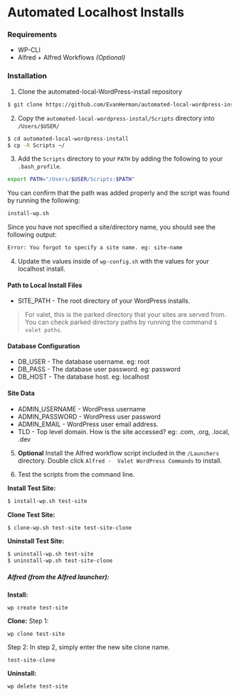 # Automated Localhost Installs #

### Requirements
* WP-CLI
* Alfred + Alfred Workflows *(Optional)*

### Installation

1) Clone the automated-local-WordPress-install repository
```bash
$ git clone https://github.com/EvanHerman/automated-local-wordpress-install.git
```

2) Copy the `automated-local-wordpress-instal/Scripts` directory into `/Users/$USER/`
```bash
$ cd automated-local-wordpress-install
$ cp -R Scripts ~/
```

3) Add the `Scripts` directory to your `PATH` by adding the following to your `.bash_profile`.
```bash
export PATH="/Users/$USER/Scripts:$PATH"
```

You can confirm that the path was added properly and the script was found by running the following:
```bash
install-wp.sh
```

Since you have not specified a site/directory name, you should see the following output:

```bash
Error: You forgot to specify a site name. eg: site-name
```

4) Update the values inside of `wp-config.sh` with the values for your localhost install.

#### Path to Local Install Files ####
* SITE_PATH - The root directory of your WordPress installs.

> For valet, this is the parked directory that your sites are served from. You can check parked directory paths by running the command `$ valet paths`.

#### Database Configuration ####
* DB_USER - The database username. eg: root
* DB_PASS - The database user password. eg: password
* DB_HOST - The database host. eg: localhost

#### Site Data ####
* ADMIN_USERNAME - WordPress username
* ADMIN_PASSWORD - WordPress user password
* ADMIN_EMAIL - WordPress user email address.
* TLD - Top level domain. How is the site accessed? eg: .com, .org, .local, .dev

5) **Optional** Install the Alfred workflow script included in the `/Launchers` directory. Double click `Alfred -  Valet WordPress Commands` to install.

6) Test the scripts from the command line.

**Install Test Site:**
```bash
$ install-wp.sh test-site
```

**Clone Test Site:**
```bash
$ clone-wp.sh test-site test-site-clone
```

**Uninstall Test Site:**
```bash
$ uninstall-wp.sh test-site
$ uninstall-wp.sh test-site-clone
```

##### Alfred *(from the Alfred launcher)*: #####

**Install:**
```
wp create test-site
```

**Clone:**
Step 1:
```
wp clone test-site
```

Step 2:
In step 2, simply enter the new site clone name.
```
test-site-clone
```

**Uninstall:**
```
wp delete test-site
```
